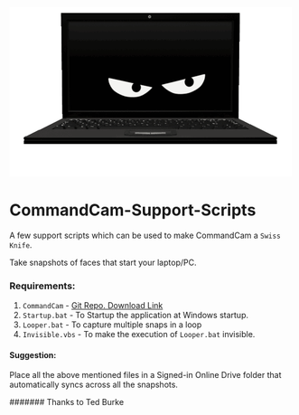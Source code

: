 ![CommandCam Scripts](Resources/spy.gif)

# CommandCam-Support-Scripts
A few support scripts which can be used to make CommandCam a `Swiss Knife`.

Take snapshots of faces that start your laptop/PC.

### Requirements:

1. `CommandCam` - [Git Repo. Download Link](https://github.com/tedburke/CommandCam/blob/master/CommandCam.exe?raw=true)
2. `Startup.bat` - To Startup the application at Windows startup.
3. `Looper.bat` - To capture multiple snaps in a loop
4. `Invisible.vbs` - To make the execution of `Looper.bat` invisible.

#### Suggestion:
Place all the above mentioned files in a Signed-in Online Drive folder that automatically syncs across all the snapshots.

####### Thanks to Ted Burke
